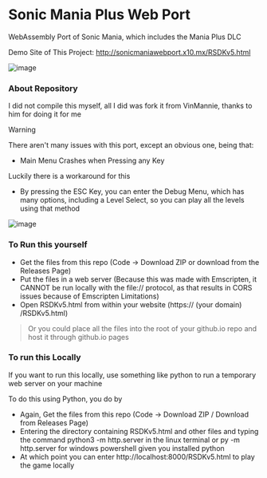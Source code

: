 # Sonic Mania Plus Web Port

WebAssembly Port of Sonic Mania, which includes the Mania Plus DLC

Demo Site of This Project: http://sonicmaniawebport.x10.mx/RSDKv5.html

![image](https://github.com/burnedpopcorn/SonicManiaPlusWebPort/blob/main/sm%2Bimages/sm%2Btitle.png)

### About Repository
I did not compile this myself, all I did was fork it from VinMannie, thanks to him for doing it for me

> [!WARNING]
> There aren't many issues with this port, except an obvious one, being that:
> - Main Menu Crashes when Pressing any Key
>
> Luckily there is a workaround for this
> - By pressing the ESC Key, you can enter the Debug Menu, which has many options, including a Level Select, so you can play all the levels using that method
>
>  ![image](https://github.com/burnedpopcorn/SonicManiaPlusWebPort/blob/main/sm%2Bimages/sm%2Bdevmenu.png)

### To Run this yourself
- Get the files from this repo (Code -> Download ZIP or download from the Releases Page)
- Put the files in a web server (Because this was made with Emscripten, it CANNOT be run locally with the file:// protocol, as that results in CORS issues because of Emscripten Limitations)
- Open RSDKv5.html from within your website (https:// (your domain) /RSDKv5.html)

> Or you could place all the files into the root of your github.io repo and host it through github.io pages

### To run this Locally
If you want to run this locally, use something like python to run a temporary web server on your machine

To do this using Python, you do by
- Again, Get the files from this repo (Code -> Download ZIP / Download from Releases Page)
- Entering the directory containing RSDKv5.html and other files and typing the command python3 -m http.server in the linux terminal or py -m http.server for windows powershell given you installed python
- At which point you can enter http://localhost:8000/RSDKv5.html to play the game locally
